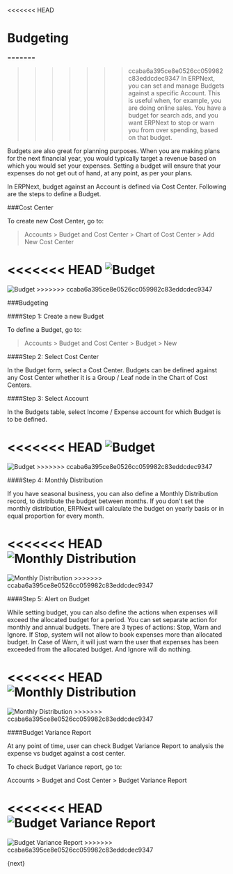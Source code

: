 <<<<<<< HEAD
# Budgeting

=======
>>>>>>> ccaba6a395ce8e0526cc059982c83eddcdec9347
In ERPNext, you can set and manage Budgets against a specific Account. This is useful when, for example, you are doing online sales. You have a budget for search ads, and you want ERPNext to stop or warn you from over spending, based on that budget.

Budgets are also great for planning purposes. When you are making plans for the next financial year, you would typically target a revenue based on which you would set your expenses. Setting a budget will ensure that your expenses do not get out of hand, at any point, as per your plans.

In ERPNext, budget against an Account is defined via Cost Center. Following are the steps to define a Budget.

###Cost Center

To create new Cost Center, go to:

> Accounts > Budget and Cost Center > Chart of Cost Center > Add New Cost Center

<<<<<<< HEAD
<img class="screenshot" alt="Budget" src="/docs/assets/img/accounts/budgeting-cost-center.png">
=======
<img class="screenshot" alt="Budget" src="{{docs_base_url}}/assets/img/accounts/budgeting-cost-center.png">
>>>>>>> ccaba6a395ce8e0526cc059982c83eddcdec9347

###Budgeting

####Step 1: Create a new Budget

To define a Budget, go to:

> Accounts > Budget and Cost Center > Budget > New

####Step 2: Select Cost Center

In the Budget form, select a Cost Center. Budgets can be defined against any Cost Center whether it is a Group / Leaf node in the Chart of Cost Centers. 

####Step 3: Select Account

In the Budgets table, select Income / Expense account for which Budget is to be defined. 

<<<<<<< HEAD
<img class="screenshot" alt="Budget" src="/docs/assets/img/accounts/budget-account.png">
=======
<img class="screenshot" alt="Budget" src="{{docs_base_url}}/assets/img/accounts/budget-account.png">
>>>>>>> ccaba6a395ce8e0526cc059982c83eddcdec9347

####Step 4: Monthly Distribution

If you have seasonal business, you can also define a Monthly Distribution record, to distribute the budget between months. If you don't set the monthly distribution, ERPNext will calculate the budget on yearly
basis or in equal proportion for every month.

<<<<<<< HEAD
<img class="screenshot" alt="Monthly Distribution" src="/docs/assets/img/accounts/monthly-budget-distribution.png">
=======
<img class="screenshot" alt="Monthly Distribution" src="{{docs_base_url}}/assets/img/accounts/monthly-budget-distribution.png">
>>>>>>> ccaba6a395ce8e0526cc059982c83eddcdec9347

####Step 5: Alert on Budget

While setting budget, you can also define the actions when expenses will exceed the allocated budget for a period. You can set separate action for monthly and annual budgets. There are 3 types of actions: Stop, Warn and Ignore. If Stop, system will not allow to book expenses more than allocated budget. In Case of Warn, it will just warn the user that expenses has been exceeded from the allocated budget. And Ignore will do nothing.

<<<<<<< HEAD
<img class="screenshot" alt="Monthly Distribution" src="/docs/assets/img/accounts/budget-warning.png">
=======
<img class="screenshot" alt="Monthly Distribution" src="{{docs_base_url}}/assets/img/accounts/budget-warning.png">
>>>>>>> ccaba6a395ce8e0526cc059982c83eddcdec9347

####Budget Variance Report

At any point of time, user can check Budget Variance Report to analysis the expense vs budget against a cost center.

To check Budget Variance report, go to:

Accounts > Budget and Cost Center > Budget Variance Report

<<<<<<< HEAD
<img class="screenshot" alt="Budget Variance Report" src="/docs/assets/img/accounts/budget-variance-report.png">
=======
<img class="screenshot" alt="Budget Variance Report" src="{{docs_base_url}}/assets/img/accounts/budget-variance-report.png">
>>>>>>> ccaba6a395ce8e0526cc059982c83eddcdec9347

{next}
